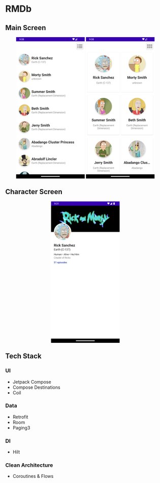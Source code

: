 # RMDb

<h2>Main Screen</h2>

<p align="middle">
  <img src="screenshots/list.png" width="216" height="444" align="center">
  <img src="screenshots/grid.png" width="216" height="444" align="center">
</p>

<h2>Character Screen</h2>

<p align="middle">
  <img src="screenshots/character.png" width="216" height="444" align="center">
</p>

<h2>Tech Stack</h2>
<h3> UI </h3>
<ul> 
    <li> Jetpack Compose </li>
    <li> Compose Destinations </li>
    <li> Coil </li>
</ul> 

<h3> Data </h3>
<ul> 
    <li> Retrofit </li>
    <li> Room </li>
    <li> Paging3 </li>
</ul>

<h3> DI </h3>
<ul> 
    <li> Hilt </li>
</ul>

<h3> Clean Architecture </h3>
<ul> 
    <li> Coroutines & Flows </li>
</ul>